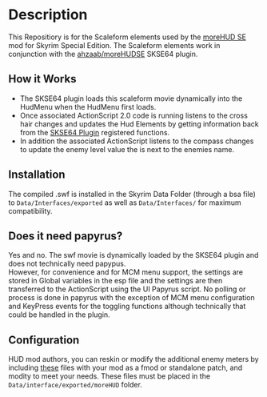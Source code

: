 
# Description

This Repositiory is for the Scaleform elements used by the [moreHUD SE](https://www.nexusmods.com/skyrimspecialedition/mods/12688) mod for Skyrim Special Edition.  The Scaleform elements work in conjunction with the [ahzaab/moreHUDSE](https://github.com/ahzaab/moreHUDSE) SKSE64 plugin.  

## How it Works

* The SKSE64 plugin loads this scaleform movie dynamically into the HudMenu when the HudMenu first loads.
* Once associated ActionScript 2.0 code is running listens to the cross hair changes and updates the Hud Elements by getting information back from the [SKSE64 Plugin](https://github.com/ahzaab/moreHUDSE) registered functions.
* In addition the associated ActionScript listens to the compass changes to update the enemy level value the is next to the enemies name.

## Installation
The compiled .swf is installed in the Skyrim Data Folder (through a bsa file) to `Data/Interfaces/exported` as well as `Data/Interfaces/` for maximum compatibility.

## Does it need papyrus?
Yes and no.  The swf movie is dynamically loaded by the SKSE64 plugin and does not technically need papypus.  
However, for convenience and for MCM menu support, the settings are stored in Global variables in the esp file and the settings are then
transferred to the ActionScript using the UI Papyrus script.
No polling or process is done in papyrus with the exception of MCM menu configuration and KeyPress events for the toggling functions although technically that could be handled in the plugin.

## Configuration
HUD mod authors, you can reskin or modify the additional enemy meters by including [these](https://github.com/ahzaab/moreHUDSE/tree/master/dist/Data/Interface/exported/moreHUD) files with your mod as a fmod or standalone patch, and modity to meet your needs.  These files must be placed in the `Data/interface/exported/moreHUD` folder.
